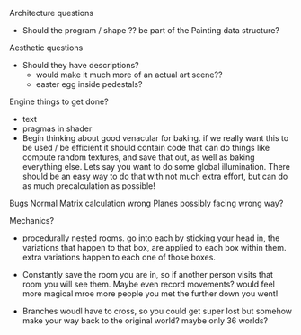 Architecture questions
- Should the program / shape ?? be part of the Painting data structure?


Aesthetic questions
- Should they have descriptions?
  - would make it much more of an actual art scene??
  - easter egg inside pedestals?


Engine things to get done?
  - text
  - pragmas in shader
  - Begin thinking about good venacular for baking. 
  	if we really want this to be used / be efficient
  	it should contain code that can do things like
  	compute random textures, and save that out, as 
  	well as baking everything else. Lets say you want to do 
  	some global illumination. There should be an easy way to do that
  	with not much extra effort, but can do as much precalculation as possible!



Bugs
Normal Matrix calculation wrong
Planes possibly facing wrong way?


Mechanics?

  - procedurally nested rooms. go into each by sticking your head in, the variations that happen to that box, are applied to each box within them. extra variations happen to each one of those boxes.
  - Constantly save the room you are in, so if another person visits that room you will see them. Maybe even record movements? would feel more magical mroe more people you met the further down you went!

  - Branches woudl have to cross, so you could get super lost but somehow make your way back to the original world? maybe only 36 worlds?
